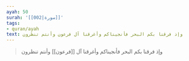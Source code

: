 ```yaml
---
ayah: 50
surah: '[[002|سورة]]'
tags:
- quran/ayah
text: وإذ فرقنا بكم البحر فأنجيناكم وأغرقنا آل فرعون وأنتم تنظرون
---
```

> وإذ فرقنا بكم البحر فأنجيناكم وأغرقنا آل [[فرعون]] وأنتم تنظرون
